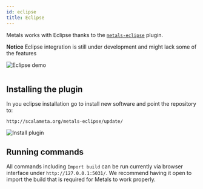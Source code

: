```yaml
---
id: eclipse
title: Eclipse
---
```


Metals works with Eclipse thanks to the
[`metals-eclipse`](https://github.com/scalameta/metals-eclipse) plugin.

**Notice** Eclipse integration is still under development and might lack some of the features

![Eclipse demo](https://i.imgur.com/SxD6PcJ.gif)


```scala mdoc:requirements

```

## Installing the plugin

In you eclipse installation go to install new software and point the repository to:

```
http://scalameta.org/metals-eclipse/update/
```

![Install plugin](https://i.imgur.com/PHqyJNL.gif)

## Running commands ##

All commands including `Import build` can be run currently via browser interface under `http://127.0.0.1:5031/`. We recommend having it open to import the build that is required for Metals to work properly.

```scala mdoc:generic

```
